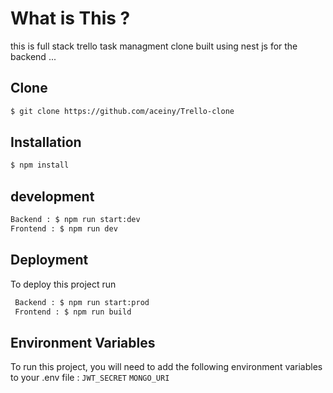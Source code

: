 
# What is This ? 
this is full stack trello task managment clone built using nest js for the backend ...


## Clone
```bash
$ git clone https://github.com/aceiny/Trello-clone
```
## Installation
```bash
$ npm install
```
## development
```bash
Backend : $ npm run start:dev
Frontend : $ npm run dev
```
## Deployment

To deploy this project run

```bash
 Backend : $ npm run start:prod
 Frontend : $ npm run build
```


## Environment Variables

To run this project, you will need to add the following environment variables to your .env file : 
`JWT_SECRET`
`MONGO_URI`

